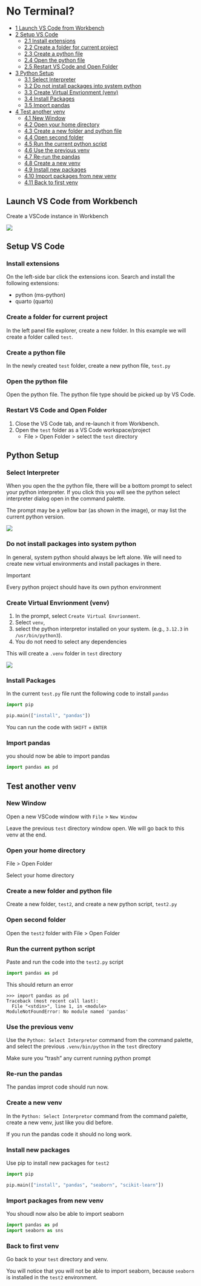 # No Terminal?


- [<span class="toc-section-number">1</span> Launch VS Code from
  Workbench](#launch-vs-code-from-workbench)
- [<span class="toc-section-number">2</span> Setup VS
  Code](#setup-vs-code)
  - [<span class="toc-section-number">2.1</span> Install
    extensions](#install-extensions)
  - [<span class="toc-section-number">2.2</span> Create a folder for
    current project](#create-a-folder-for-current-project)
  - [<span class="toc-section-number">2.3</span> Create a python
    file](#create-a-python-file)
  - [<span class="toc-section-number">2.4</span> Open the python
    file](#open-the-python-file)
  - [<span class="toc-section-number">2.5</span> Restart VS Code and
    Open Folder](#restart-vs-code-and-open-folder)
- [<span class="toc-section-number">3</span> Python
  Setup](#python-setup)
  - [<span class="toc-section-number">3.1</span> Select
    Interpreter](#select-interpreter)
  - [<span class="toc-section-number">3.2</span> Do not install packages
    into system python](#do-not-install-packages-into-system-python)
  - [<span class="toc-section-number">3.3</span> Create Virtual
    Envrionment (venv)](#create-virtual-envrionment-venv)
  - [<span class="toc-section-number">3.4</span> Install
    Packages](#install-packages)
  - [<span class="toc-section-number">3.5</span> Import
    pandas](#import-pandas)
- [<span class="toc-section-number">4</span> Test another
  venv](#test-another-venv)
  - [<span class="toc-section-number">4.1</span> New
    Window](#new-window)
  - [<span class="toc-section-number">4.2</span> Open your home
    directory](#open-your-home-directory)
  - [<span class="toc-section-number">4.3</span> Create a new folder and
    python file](#create-a-new-folder-and-python-file)
  - [<span class="toc-section-number">4.4</span> Open second
    folder](#open-second-folder)
  - [<span class="toc-section-number">4.5</span> Run the current python
    script](#run-the-current-python-script)
  - [<span class="toc-section-number">4.6</span> Use the previous
    venv](#use-the-previous-venv)
  - [<span class="toc-section-number">4.7</span> Re-run the
    pandas](#re-run-the-pandas)
  - [<span class="toc-section-number">4.8</span> Create a new
    venv](#create-a-new-venv)
  - [<span class="toc-section-number">4.9</span> Install new
    packages](#install-new-packages)
  - [<span class="toc-section-number">4.10</span> Import packages from
    new venv](#import-packages-from-new-venv)
  - [<span class="toc-section-number">4.11</span> Back to first
    venv](#back-to-first-venv)

## Launch VS Code from Workbench

Create a VSCode instance in Workbench

![](img/workbench-create_vscode.png)

## Setup VS Code

### Install extensions

On the left-side bar click the extensions icon. Search and install the
following extensions:

- python (ms-python)
- quarto (quarto)

### Create a folder for current project

In the left panel file explorer, create a new folder. In this example we
will create a folder called `test`.

### Create a python file

In the newly created `test` folder, create a new python file, `test.py`

### Open the python file

Open the python file. The python file type should be picked up by VS
Code.

### Restart VS Code and Open Folder

1.  Close the VS Code tab, and re-launch it from Workbench.
2.  Open the `test` folder as a VS Code workspace/project
    - File \> Open Folder \> select the `test` directory

## Python Setup

### Select Interpreter

When you open the the python file, there will be a bottom prompt to
select your python interpreter. If you click this you will see the
python select interpreter dialog open in the command palette.

The prompt may be a yellow bar (as shown in the image), or may list the
current python version.

![](img/python-select-interpretor.png)

### Do not install packages into system python

In general, system python should always be left alone. We will need to
create new virtual environments and install packages in there.

> [!IMPORTANT]
>
> Every python project should have its own python environment

### Create Virtual Envrionment (venv)

1.  In the prompt, select `Create Virtual Envrionment`.
2.  Select `venv`,
3.  select the python interpretor installed on your system. (e.g.,
    `3.12.3` in `/usr/bin/python3`).
4.  You do not need to select any dependencies

This will create a `.venv` folder in `test` directory

![](img/python-venv.png)

### Install Packages

In the current `test.py` file runt the following code to install
`pandas`

``` python
import pip

pip.main(["install", "pandas"])
```

You can run the code with `SHIFT` + `ENTER`

### Import pandas

you should now be able to import pandas

``` python
import pandas as pd
```

## Test another venv

### New Window

Open a new VSCode window with `File` \> `New Window`

Leave the previous `test` directory window open. We will go back to this
venv at the end.

### Open your home directory

File \> Open Folder

Select your home directory

### Create a new folder and python file

Create a new folder, `test2`, and create a new python script, `test2.py`

### Open second folder

Open the `test2` folder with File \> Open Folder

### Run the current python script

Paste and run the code into the `test2.py` script

``` python
import pandas as pd
```

This should return an error

    >>> import pandas as pd
    Traceback (most recent call last):
      File "<stdin>", line 1, in <module>
    ModuleNotFoundError: No module named 'pandas'

### Use the previous venv

Use the `Python: Select Interpretor` command from the command palette,
and select the previous `.venv/bin/python` in the `test` directory

Make sure you “trash” any current running python prompt

### Re-run the pandas

The pandas improt code should run now.

### Create a new venv

In the `Python: Select Interpretor` command from the command palette,
create a new venv, just like you did before.

If you run the pandas code it should no long work.

### Install new packages

Use pip to install new packages for `test2`

``` python
import pip

pip.main(["install", "pandas", "seaborn", "scikit-learn"])
```

### Import packages from new venv

You shoudl now also be able to import seaborn

``` python
import pandas as pd
import seaborn as sns
```

### Back to first venv

Go back to your `test` directory and venv.

You will notice that you will not be able to import seaborn, because
`seaborn` is installed in the `test2` environment.

